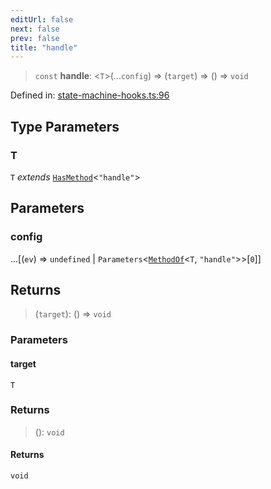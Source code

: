```yaml
---
editUrl: false
next: false
prev: false
title: "handle"
---
```


> `const` **handle**: \<`T`\>(...`config`) => (`target`) => () => `void`

Defined in: [state-machine-hooks.ts:96](https://github.com/WinstonFassett/matchina/blob/2d22b2187dda803854f54b63fe09d04bd833387d/src/state-machine-hooks.ts#L96)

## Type Parameters

### T

`T` *extends* [`HasMethod`](/docs/src/content/docs/reference/type-aliases/hasmethod/)\<`"handle"`\>

## Parameters

### config

...\[(`ev`) => `undefined` \| `Parameters`\<[`MethodOf`](/docs/src/content/docs/reference/type-aliases/methodof/)\<`T`, `"handle"`\>\>\[`0`\]\]

## Returns

> (`target`): () => `void`

### Parameters

#### target

`T`

### Returns

> (): `void`

#### Returns

`void`
